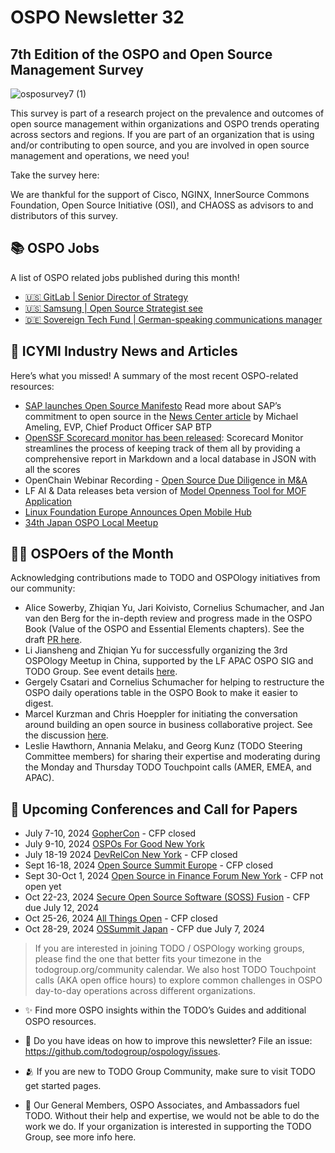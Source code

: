# OSPO Newsletter 32

## 7th Edition of the OSPO and Open Source Management Survey

![osposurvey7 (1)](https://github.com/todogroup/ospology/assets/43671777/43d40128-43d6-4aa9-8f09-148e3277a771)


This survey is part of a research project on the prevalence and outcomes of open source management within organizations and OSPO trends operating across sectors and regions. If you are part of an organization that is using and/or contributing to open source, and you are involved in open source management and operations, we need you!

Take the survey here: 

We are thankful for the support of Cisco, NGINX, InnerSource Commons Foundation, Open Source Initiative (OSI), and CHAOSS as advisors to and distributors of this survey.

## 📚 OSPO Jobs

A list of OSPO related jobs published during this month!

- [🇺🇸 GitLab | Senior Director of Strategy](https://www.linkedin.com/jobs/view/3955752444)
- [🇺🇸 Samsung | Open Source Strategist see](https://boards.greenhouse.io/samsungresearchamerica/jobs/7465775002)
- [🇩🇪 Sovereign Tech Fund | German-speaking communications manager](https://www.sovereigntechfund.de/de/stellenangebote/kommunikations-manager-in)

## 📌 ICYMI Industry News and Articles
Here’s what you missed! A summary of the most recent OSPO-related resources:

- [SAP launches Open Source Manifesto](https://www.sap.com/about/company/innovation/open-source.html?pdf-asset=ec7cc67d-bf7e-0010-bca6-c68f7e60039b&page=1) Read more about SAP’s commitment to open source in the [News Center article](https://news.sap.com/?p=225490) by Michael Ameling, EVP, Chief Product Officer SAP BTP
- [OpenSSF Scorecard monitor has been released](https://github.com/marketplace/actions/openssf-scorecard-monitor): Scorecard Monitor streamlines the process of keeping track of them all by providing a comprehensive report in Markdown and a local database in JSON with all the scores
- OpenChain Webinar Recording - [Open Source Due Diligence in M&A](https://openchainproject.org/news/2024/06/23/openchain-webinar-open-source-due-diligence-for-ma)
- LF AI & Data releases beta version of [Model Openness Tool for MOF Application](https://lfaidata.foundation/blog/2024/06/25/lf-ai-data-releases-beta-version-of-model-openness-tool-for-mof-application/)
- [Linux Foundation Europe Announces Open Mobile Hub](https://linuxfoundation.eu/newsroom/linux-foundation-europe-announces-open-mobile-hub-to-revolutionize-mobile-app-development-efficiency)
- [34th Japan OSPO Local Meetup](https://community.linuxfoundation.org/events/details/lfhq-ospo-local-meetup-japan-japanese-[…]meetup-supported-by-todo-group-and-openchain-japan-wg/)

## 🙋‍♀️ OSPOers of the Month
Acknowledging contributions made to TODO and OSPOlogy initiatives from our community:

- Alice Sowerby, Zhiqian Yu, Jari Koivisto, Cornelius Schumacher, and Jan van den Berg for the in-depth review and progress made in the OSPO Book (Value of the OSPO and Essential Elements chapters). See the draft [PR here](https://github.com/todogroup/ospology/pull/497).
- Li Jiansheng and Zhiqian Yu for successfully organizing the 3rd OSPOlogy Meetup in China, supported by the LF APAC OSPO SIG and TODO Group. See event details [here](https://community.linuxfoundation.org/events/details/lfhq-ospo-local-meetup-china-zh-cn-speaking-presents-zhi-shi-chan-quan-fa-de-jing-ji-fen-xi-kai-yuan-xu-ke-pian/).
- Gergely Csatari and Cornelius Schumacher for helping to restructure the OSPO daily operations table in the OSPO Book to make it easier to digest.
- Marcel Kurzman and Chris Hoeppler for initiating the conversation around building an open source in business collaborative project. See the discussion [here](https://github.com/todogroup/ospology/discussions/481).
- Leslie Hawthorn, Annania Melaku, and Georg Kunz (TODO Steering Committee members) for sharing their expertise and moderating during the Monday and Thursday TODO Touchpoint calls (AMER, EMEA, and APAC).


## 📎 Upcoming Conferences and Call for Papers

- July 7-10, 2024 [GopherCon](https://www.gophercon.com/) - CFP closed
- July 9-10, 2024 [OSPOs For Good New York](https://www.linuxfoundation.org/blog/ospos-for-good-symposium-2024)
- July 18-19 2024 [DevRelCon New York](https://nyc24.devrelcon.dev/) - CFP closed
- Sept 16-18, 2024 [Open Source Summit Europe](https://events.linuxfoundation.org/open-source-summit-europe/) - CFP closed
- Sept 30-Oct 1, 2024 [Open Source in Finance Forum New York](https://events.linuxfoundation.org/open-source-finance-forum-new-york/) - CFP not open yet
- Oct 22-23, 2024 [Secure Open Source Software (SOSS) Fusion](https://events.linuxfoundation.org/soss-fusion/program/cfp/) - CFP due July 12, 2024
- Oct 25-26, 2024 [All Things Open](https://2024.allthingsopen.org/) - CFP closed
- Oct 28-29, 2024 [OSSummit Japan](https://events.linuxfoundation.org/open-source-summit-japan/program/cfp/) - CFP due July 7, 2024

> If you are interested in joining TODO / OSPOlogy working groups, please find the one that better fits your timezone in the todogroup.org/community calendar. We
also host TODO Touchpoint calls (AKA open office hours) to explore common challenges in OSPO day-to-day operations across different organizations.

- ✨ Find more OSPO insights within the TODO’s Guides and additional OSPO resources.

- 🧐 Do you have ideas on how to improve this newsletter? File an issue: https://github.com/todogroup/ospology/issues.

- 🫂 If you are new to TODO Group Community, make sure to visit TODO get started pages.

- 💚 Our General Members, OSPO Associates, and Ambassadors fuel TODO. Without their help and expertise, we would not be able to do the work we do. If your organization is interested in supporting the TODO Group, see more info here.
